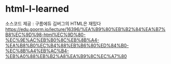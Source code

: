 # html-I-learned
소스코드 제공 : 구름에듀 김버그의 HTML은 재밌다 https://edu.goorm.io/lecture/16396/%EA%B9%80%EB%B2%84%EA%B7%B8%EC%9D%98-html%EC%9D%80-%EC%9E%AC%EB%B0%8C%EB%8B%A4-%EA%B8%B0%EC%B4%88%EB%B6%80%ED%84%B0-%EC%8B%A4%EB%AC%B4-%EB%A0%88%EB%B2%A8%EA%B9%8C%EC%A7%80
